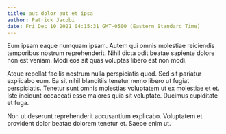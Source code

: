 ```yaml
---
title: aut dolor aut et ipsa
author: Patrick Jacobi
date: Fri Dec 10 2021 04:15:31 GMT-0500 (Eastern Standard Time)
---
```

Eum ipsam eaque numquam ipsam. Autem qui omnis molestiae reiciendis temporibus nostrum reprehenderit. Nihil dicta odit beatae sapiente dolore non est veniam. Modi eos sit quas voluptas libero est non modi.

 Atque repellat facilis nostrum nulla perspiciatis quod. Sed sit pariatur explicabo eum. Ea sit nihil blanditiis tenetur nemo libero ut fugiat perspiciatis. Tenetur sunt omnis molestias voluptatem ut ex molestiae et et. Iste incidunt occaecati esse maiores quia sit voluptate. Ducimus cupiditate et fuga.

 Non ut deserunt reprehenderit accusantium explicabo. Voluptatem et provident dolor beatae dolorem tenetur et. Saepe enim ut.